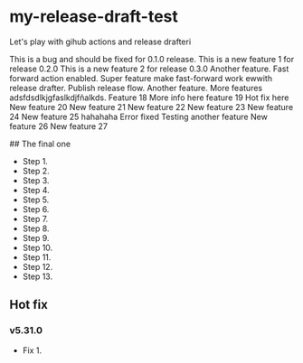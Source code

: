 # my-release-draft-test
Let's play with gihub actions and release drafteri

This is a bug and should be fixed for 0.1.0 release.
This is a new feature 1 for release 0.2.0
This is a new feature 2 for release 0.3.0
Another feature.
Fast forward action enabled.
Super feature make fast-forward work ewwith release drafter.
Publish release flow.
Another feature.
More features
adsfdsdlkjgfaslkdjfñalkds.
Feature 18
More info here feature 19
Hot fix here
New feature 20
New feature 21
New feature 22
New feature 23
New feature 24
New feature 25
hahahaha
Error fixed
Testing another feature
New feature 26
New feature 27

## The final one

- Step 1.
- Step 2.
- Step 3.
- Step 4.
- Step 5.
- Step 6.
- Step 7.
- Step 8.
- Step 9.
- Step 10.
- Step 11.
- Step 12.
- Step 13.

## Hot fix

### v5.31.0

- Fix 1.
